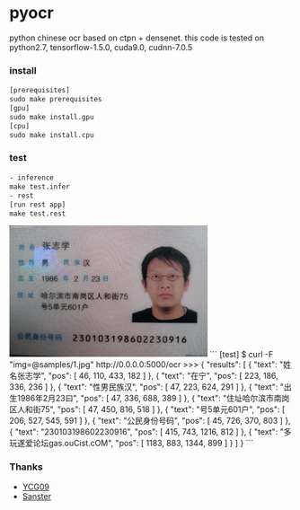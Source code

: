 # pyocr
python chinese ocr based on ctpn + densenet. this code is tested on python2.7, tensorflow-1.5.0, cuda9.0, cudnn-7.0.5
### install
```
[prerequisites]
sudo make prerequisites
[gpu]
sudo make install.gpu
[cpu]
sudo make install.cpu
```
### test
```
- inference
make test.infer
- rest
[run rest app]
make test.rest
```
<img src="samples/1.jpg" width = '70%'/>
```
[test]
$ curl -F "img=@samples/1.jpg" http://0.0.0.0:5000/ocr
>>>
{
  "results": [
    {
      "text": "姓名张志学", 
      "pos": [
        46, 
        110, 
        433, 
        182
      ]
    }, 
    {
      "text": "在宁", 
      "pos": [
        223, 
        186, 
        336, 
        236
      ]
    }, 
    {
      "text": "性男民族汉", 
      "pos": [
        47, 
        223, 
        624, 
        291
      ]
    }, 
    {
      "text": "出生1986年2月23曰", 
      "pos": [
        47, 
        336, 
        688, 
        389
      ]
    }, 
    {
      "text": "住址哈尔滨市南岗区人和街75", 
      "pos": [
        47, 
        450, 
        816, 
        518
      ]
    }, 
    {
      "text": "号5单元601户", 
      "pos": [
        206, 
        527, 
        545, 
        591
      ]
    }, 
    {
      "text": "公民身份号码", 
      "pos": [
        45, 
        726, 
        370, 
        803
      ]
    }, 
    {
      "text": "230103198602230916", 
      "pos": [
        415, 
        743, 
        1216, 
        812
      ]
    }, 
    {
      "text": "多玩遂爱论坛gas.ouCist.cOM", 
      "pos": [
        1183, 
        883, 
        1344, 
        899
      ]
    }
  ]
}
```

### Thanks
- [YCG09](https://github.com/YCG09/chinese_ocr)
- [Sanster](https://github.com/Sanster/DeepOcrService)
